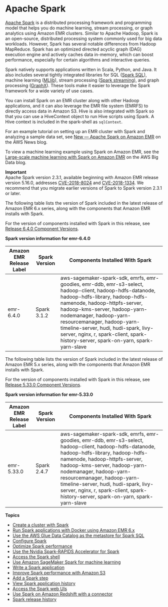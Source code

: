 # Apache Spark<a name="emr-spark"></a>

[Apache Spark](https://aws.amazon.com/emr/features/spark/) is a distributed processing framework and programming model that helps you do machine learning, stream processing, or graph analytics using Amazon EMR clusters\. Similar to Apache Hadoop, Spark is an open\-source, distributed processing system commonly used for big data workloads\. However, Spark has several notable differences from Hadoop MapReduce\. Spark has an optimized directed acyclic graph \(DAG\) execution engine and actively caches data in\-memory, which can boost performance, especially for certain algorithms and interactive queries\.

Spark natively supports applications written in Scala, Python, and Java\. It also includes several tightly integrated libraries for SQL \([Spark SQL](https://spark.apache.org/sql/)\), machine learning \([MLlib](https://spark.apache.org/mllib/)\), stream processing \([Spark streaming](https://spark.apache.org/streaming/)\), and graph processing \([GraphX](https://spark.apache.org/graphx/)\)\. These tools make it easier to leverage the Spark framework for a wide variety of use cases\. 

You can install Spark on an EMR cluster along with other Hadoop applications, and it can also leverage the EMR file system \(EMRFS\) to directly access data in Amazon S3\. Hive is also integrated with Spark so that you can use a HiveContext object to run Hive scripts using Spark\. A Hive context is included in the spark\-shell as `sqlContext`\. 

For an example tutorial on setting up an EMR cluster with Spark and analyzing a sample data set, see [New — Apache Spark on Amazon EMR](https://aws.amazon.com/blogs/aws/new-apache-spark-on-amazon-emr/) on the AWS News blog\.

To view a machine learning example using Spark on Amazon EMR, see the [Large\-scale machine learning with Spark on Amazon EMR](http://aws.amazon.com/blogs/big-data/large-scale-machine-learning-with-spark-on-amazon-emr/) on the AWS Big Data blog\.

**Important**  
Apache Spark version 2\.3\.1, available beginning with Amazon EMR release version 5\.16\.0, addresses [CVE\-2018\-8024](https://nvd.nist.gov/vuln/detail/CVE-2018-8024) and [CVE\-2018\-1334](https://nvd.nist.gov/vuln/detail/CVE-2018-1334)\. We recommend that you migrate earlier versions of Spark to Spark version 2\.3\.1 or later\.

The following table lists the version of Spark included in the latest release of Amazon EMR 6\.x series, along with the components that Amazon EMR installs with Spark\.

For the version of components installed with Spark in this release, see [Release 6\.4\.0 Component Versions](emr-640-release.md)\.


**Spark version information for emr\-6\.4\.0**  

| Amazon EMR Release Label | Spark Version | Components Installed With Spark | 
| --- | --- | --- | 
| emr\-6\.4\.0 | Spark 3\.1\.2 | aws\-sagemaker\-spark\-sdk, emrfs, emr\-goodies, emr\-ddb, emr\-s3\-select, hadoop\-client, hadoop\-hdfs\-datanode, hadoop\-hdfs\-library, hadoop\-hdfs\-namenode, hadoop\-httpfs\-server, hadoop\-kms\-server, hadoop\-yarn\-nodemanager, hadoop\-yarn\-resourcemanager, hadoop\-yarn\-timeline\-server, hudi, hudi\-spark, livy\-server, nginx, r, spark\-client, spark\-history\-server, spark\-on\-yarn, spark\-yarn\-slave | 

The following table lists the version of Spark included in the latest release of Amazon EMR 5\.x series, along with the components that Amazon EMR installs with Spark\.

For the version of components installed with Spark in this release, see [Release 5\.33\.0 Component Versions](emr-5330-release.md)\.


**Spark version information for emr\-5\.33\.0**  

| Amazon EMR Release Label | Spark Version | Components Installed With Spark | 
| --- | --- | --- | 
| emr\-5\.33\.0 | Spark 2\.4\.7 | aws\-sagemaker\-spark\-sdk, emrfs, emr\-goodies, emr\-ddb, emr\-s3\-select, hadoop\-client, hadoop\-hdfs\-datanode, hadoop\-hdfs\-library, hadoop\-hdfs\-namenode, hadoop\-httpfs\-server, hadoop\-kms\-server, hadoop\-yarn\-nodemanager, hadoop\-yarn\-resourcemanager, hadoop\-yarn\-timeline\-server, hudi, hudi\-spark, livy\-server, nginx, r, spark\-client, spark\-history\-server, spark\-on\-yarn, spark\-yarn\-slave | 

**Topics**
+ [Create a cluster with Spark](emr-spark-launch.md)
+ [Run Spark applications with Docker using Amazon EMR 6\.x](emr-spark-docker.md)
+ [Use the AWS Glue Data Catalog as the metastore for Spark SQL](emr-spark-glue.md)
+ [Configure Spark](emr-spark-configure.md)
+ [Optimize Spark performance](emr-spark-performance.md)
+ [Use the Nvidia Spark\-RAPIDS Accelerator for Spark](emr-spark-rapids.md)
+ [Access the Spark shell](emr-spark-shell.md)
+ [Use Amazon SageMaker Spark for machine learning](emr-spark-sagemaker.md)
+ [Write a Spark application](emr-spark-application.md)
+ [Improve Spark performance with Amazon S3](emr-spark-s3-performance.md)
+ [Add a Spark step](emr-spark-submit-step.md)
+ [View Spark application history](emr-spark-application-history.md)
+ [Access the Spark web UIs](emr-spark-webui.md)
+ [Use Spark on Amazon Redshift with a connector](emr-spark-redshift.md)
+ [Spark release history](Spark-release-history.md)